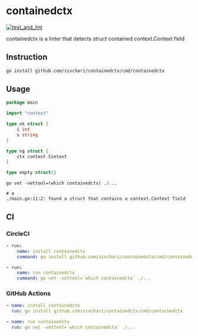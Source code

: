 # containedctx

[![test_and_lint](https://github.com/sivchari/containedctx/actions/workflows/ci.yml/badge.svg?branch=main)](https://github.com/sivchari/containedctx/actions/workflows/ci.yml)

containedctx is a linter that detects struct contained context.Context field

## Instruction

```sh
go install github.com/sivchari/containedctx/cmd/containedctx
```

## Usage

```go
package main

import "context"

type ok struct {
	i int
	s string
}

type ng struct {
	ctx context.Context
}

type empty struct{}
```

```console
go vet -vettool=(which containedctx) ./...

# a
./main.go:11:2: found a struct that contains a context.Context field
```


## CI

### CircleCI

```yaml
- run:
    name: install containedctx
    command: go install github.com/sivchari/containedctx/cmd/containedctx

- run:
    name: run containedctx
    command: go vet -vettool=`which containedctx` ./...
```

### GitHub Actions

```yaml
- name: install containedctx
  run: go install github.com/sivchari/containedctx/cmd/containedctx

- name: run containedctx
  run: go vet -vettool=`which containedctx` ./...
```
